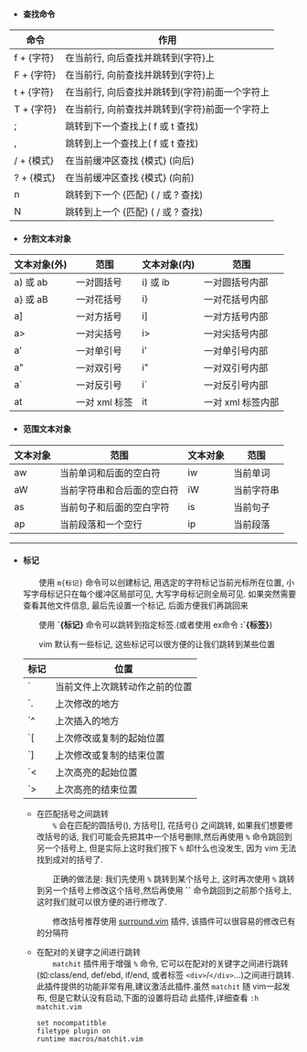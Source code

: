 - #### 查找命令
 
| 命令       | 作用                                           |
|------------|------------------------------------------------|
| f + {字符} | 在当前行, 向后查找并跳转到{字符}上             |
| F + {字符} | 在当前行, 向前查找并跳转到{字符}上             |
| t + {字符} | 在当前行, 向后查找并跳转到{字符}前面一个字符上 |
| T + {字符} | 在当前行, 向前查找并跳转到{字符}前面一个字符上 |
| ;          | 跳转到下一个查找上( f 或 t 查找)               |
| ,          | 跳转到上一个查找上( f 或 t 查找)               |
| / + {模式} | 在当前缓冲区查找 {模式} (向后)                 |
| ? + {模式} | 在当前缓冲区查找 {模式} (向前)                 |
| n          | 跳转到下一个 {匹配} ( / 或 ? 查找)             |
| N          | 跳转到上一个 {匹配} ( / 或 ? 查找)             |

- #### 分割文本对象

| 文本对象(外) | 范围          | 文本对象(内) | 范围              |
|--------------|---------------|--------------|-------------------|
| a) 或 ab     | 一对圆括号    | i) 或 ib     | 一对圆括号内部    |
| a} 或 aB     | 一对花括号    | i}           | 一对花括号内部    |
| a]           | 一对方括号    | i]           | 一对方括号内部    |
| a>           | 一对尖括号    | i>           | 一对尖括号内部    |
| a'           | 一对单引号    | i'           | 一对单引号内部    |
| a"           | 一对双引号    | i"           | 一对双引号内部    |
| a\`          | 一对反引号    | i\`          | 一对反引号内部    |
| at           | 一对 xml 标签 | it           | 一对 xml 标签内部 |

- #### 范围文本对象

| 文本对象 | 范围                       | 文本对象 | 范围       |
|----------|----------------------------|----------|------------|
| aw       | 当前单词和后面的空白符     | iw       | 当前单词   |
| aW       | 当前字符串和合后面的空白符 | iW       | 当前字符串 |
| as       | 当前句子和后面的空白字符   | is       | 当前句子   |
| ap       | 当前段落和一个空行         | ip       | 当前段落   |

---

- #### 标记
    &nbsp;&nbsp;&nbsp;&nbsp;&nbsp;&nbsp; 使用 `m{标记}` 命令可以创建标记, 用选定的字符标记当前光标所在位置, 小写字母标记只在每个缓冲区局部可见, 大写字母标记则全局可见.  如果突然需要查看其他文件信息, 最后先设置一个标记, 后面方便我们再跳回来
    
    &nbsp;&nbsp;&nbsp;&nbsp;&nbsp;&nbsp; 使用 **\`{标记}** 命令可以跳转到指定标签.(或者使用 ex命令 **:\`{标签}**)

    &nbsp;&nbsp;&nbsp;&nbsp;&nbsp;&nbsp; vim 默认有一些标记, 这些标记可以很方便的让我们跳转到某些位置
    
    | 标记 | 位置                           |
    |------|--------------------------------|
    | \`   | 当前文件上次跳转动作之前的位置 |
    | \`.  | 上次修改的地方                 |
    | \`^  | 上次插入的地方                 |
    | `[   | 上次修改或复制的起始位置       |
    | `]   | 上次修改或复制的结束位置       |
    | `<   | 上次高亮的起始位置             |
    | `>   | 上次高亮的结束位置             |

    - 在匹配括号之间跳转  
        &nbsp;&nbsp;&nbsp;&nbsp;&nbsp;&nbsp; `%` 会在匹配的圆括号(), 方括号[], 花括号{} 之间跳转, 如果我们想要修改括号的话, 我们可能会先把其中一个括号删除,然后再使用 `%` 命令跳回到另一个括号上, 但是实际上这时我们按下 `%` 却什么也没发生, 因为 vim 无法找到成对的括号了. 
        
        &nbsp;&nbsp;&nbsp;&nbsp;&nbsp;&nbsp; 正确的做法是: 我们先使用 `%` 跳转到某个括号上, 这时再次使用 `%` 跳转到另一个括号上修改这个括号,然后再使用 **\`\`** 命令跳回到之前那个括号上, 这时我们就可以很方便的进行修改了.
        
        &nbsp;&nbsp;&nbsp;&nbsp;&nbsp;&nbsp; 修改括号推荐使用 [surround.vim](https://github.com/tpope/vim-surround) 插件, 该插件可以很容易的修改已有的分隔符
        
    - 在配对的关键字之间进行跳转  
        &nbsp;&nbsp;&nbsp;&nbsp;&nbsp;&nbsp; `matchit` 插件用于增强 `%` 命令, 它可以在配对的关键字之间进行跳转(如:class/end, def/ebd, if/end, 或者标签 `<div>`/`</div>`...)之间进行跳转.此插件提供的功能非常有用,建议激活此插件.虽然 `matchit` 随 vim一起发布, 但是它默认没有启动,下面的设置将启动 此插件,详细查看 `:h matchit.vim`
        
        ```vim
        set nocompatitble
        filetype plugin on
        runtime macros/matchit.vim
        ```
